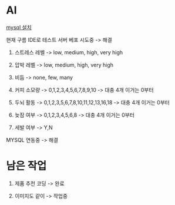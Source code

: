 # AI

[mysql 설치](https://dev.mysql.com/downloads/file/?id=514518)

현재 구름 IDE로 테스트 서버 베포 시도중 -> 해결

1. 스트레스 레벨 -> low, medium, high, very high

2. 압박 레벨 -> low, medium, high, very high

3. 비듬 -> none, few, many

4. 커피 소모량 -> 0,1,2,3,4,5,6,7,8,9,10 -> 대충 4개 이거는 0부터

5. 두뇌 활동 -> 0,1,2,3,5,6,7,8,10,11,12,13,16,18 -> 대충 4개 이거는 0부터

6. 늦잠 여부 -> 0,1,2,3,4,5,6,8 -> 대충 4개 이거는 0부터

7. 세발 여부 -> Y,N

MYSQL 연동중 -> 해결

# 남은 작업

1. 제품 추천 코딩 -> 완료

2. 이미지도 같이 -> 작업중
